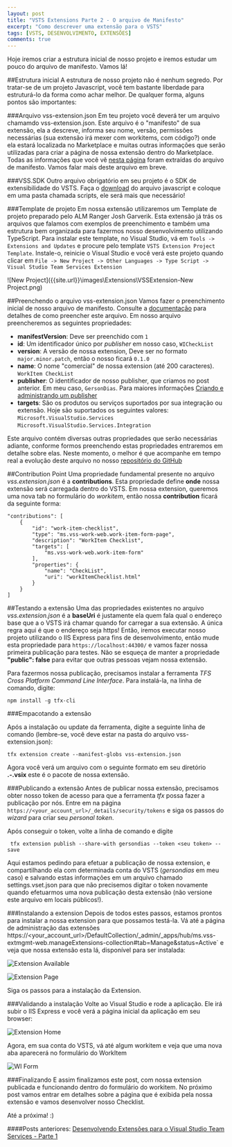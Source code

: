 ```yaml
---
layout: post
title: "VSTS Extensions Parte 2 - O arquivo de Manifesto"
excerpt: "Como descrever uma extensão para o VSTS"
tags: [VSTS, DESENVOLVIMENTO, EXTENSÕES]
comments: true
---
```


Hoje iremos criar a estrutura inicial de nosso projeto e iremos estudar um pouco do arquivo de manifesto. Vamos lá!

##Estrutura inicial
A estrutura de nosso projeto não é nenhum segredo. Por tratar-se de um projeto Javascript, você tem bastante liberdade para estruturá-lo da forma como achar melhor. De qualquer forma, alguns pontos são importantes:

###Arquivo vss-extension.json
Em teu projeto você deverá ter um arquivo chamamdo vss-extension.json. Este arquivo é o "manifesto" de sua extensão, ela a descreve, informa seu nome, versão, permissões necessárias (sua extensão irá mexer com workitems, com código?) onde ela estará localizada no Marketplace e muitas outras informações que serão utilizadas para criar a página de nossa extensão dentro do Marketplace. Todas as informações que você vê [nesta página](https://marketplace.visualstudio.com/items/GersonDias.TogglButton) foram extraídas do arquivo de manifesto. Vamos falar mais deste arquivo em breve.

###VSS.SDK
Outro arquivo obrigatório em seu projeto é o SDK de extensibilidade do VSTS. Faça o [download](https://github.com/Microsoft/vss-sdk) do arquivo javascript e coloque em uma pasta chamada scripts, ele será mais que necessário!

###Template de projeto
Em nossa extensão utilizaremos um Template de projeto preparado pelo ALM Ranger Josh Garverik. Esta extensão já trás os arquivos que falamos com exemplos de preenchimento e também uma estrutura bem organizada para fazermos nosso desenvolvimento utilizando TypeScript. Para instalar este template, no Visual Studio, vá em `Tools -> Extensions and Updates` e procure pelo template `VSTS Extension Project Template`. Instale-o, reinicie o Visual Studio e você verá este projeto quando clicar em `File -> New Project -> Other Languages -> Type Script -> Visual Studio Team Services Extension`

![New Project]({{site.url}}\images\Extensions\VSSExtension-New Project.png)

##Preenchendo o arquivo vss-extension.json
Vamos fazer o preenchimento inicial de nosso arquivo de manifesto. Consulte a [documentação](https://www.visualstudio.com/en-us/integrate/extensions/develop/manifest) para detalhes de como preencher este arquivo. Em nosso arquivo preencheremos as seguintes propriedades:

* __manifestVersion__: Deve ser preenchido com `1`
* __id__: Um identificador único por _publisher_ em nosso caso, `WICheckList`
* __version__: A versão de nossa extension, Deve ser no formato `major.minor.patch`, então o nosso ficará `0.1.0`
* __name__: O nome "comercial" de nossa extension (até 200 caracteres). `WorkItem CheckList`
* __publisher__: O identificador de nosso publisher, que criamos no post anterior. Em meu caso, `GersonDias`. Para maiores informações [Criando e administrando um publisher](https://www.visualstudio.com/integrate/extensions/publish/overview) 
* __targets__: São os produtos ou serviços suportados por sua integração ou extensão. Hoje são suportados os seguintes valores:  
`Microsoft.VisualStudio.Services`  
`Microsoft.VisualStudio.Services.Integration`

Este arquivo contém diversas outras propriedades que serão necessárias adiante, conforme formos preenchendo estas propriedades entraremos em detalhe sobre elas. Neste momento, o melhor é que acompanhe em tempo real a evolução deste arquivo no nosso [repositório do GitHub](https://github.com/GersonDias/vso-workItemChecklist/blob/master/vso-WIChecklists/vss-extension.json)

##Contribution Point
Uma propriedade fundamental presente no arquivo _vss.extension.json_ é a __contributions__. Esta propriedade define __onde__ nossa extensão será carregada dentro do VSTS. Em nossa extension, queremos uma nova tab no formulário do _workitem_, então nossa __contribution__ ficará da seguinte forma:

```
"contributions": [
    {  
        "id": "work-item-checklist",
        "type": "ms.vss-work-web.work-item-form-page",
        "description": "WorkItem Checklist",
        "targets": [
            "ms.vss-work-web.work-item-form"
        ],
        "properties": {
            "name": "CheckList",
            "uri": "workItemChecklist.html"
        } 
    }
]
```

##Testando a extensão
Uma das propriedades existentes no arquivo _vss.extension.json_ é a __baseUri__ é justamente ela quem fala qual o endereço base que a o VSTS irá chamar quando for carregar a sua extensão. A única regra aqui é que o endereço seja https! Então, iremos executar nosso projeto utilizando o IIS Express para fins de desenvolvimento, então mude esta propriedade para `https://localhost:44300/` e vamos fazer nossa primeira publicação para testes. Não se esqueça de manter a propriedade __"public": false__ para evitar que outras pessoas vejam nossa extensão.

Para fazermos nossa publicação, precisamos instalar a ferramenta _TFS Cross Platform Command Line Interface_. Para instalá-la, na linha de comando, digite:  

```
npm install -g tfx-cli
```

###Empacotando a extensão

Após a instalação ou update da ferramenta, digite a seguinte linha de comando (lembre-se, você deve estar na pasta do arquivo vss-extension.json):

```
tfx extension create --manifest-globs vss-extension.json
```

Agora você verá um arquivo com o seguinte formato em seu diretório __<publisher>.<extensionId>-<version>.vsix__ este é o pacote de nossa extensão.

###Publicando a extensão
Antes de publicar nossa extensão, precisamos obter nosso token de acesso para que a ferramenta _tfx_ possa fazer a publicação por nós. Entre em na página `https://<your_account_url>/_details/security/tokens` e siga os passos do _wizard_ para criar seu _personal token_. 

Após conseguir o token, volte a linha de comando e digite

```
 tfx extension publish --share-with gersondias --token <seu token> --save
```

Aqui estamos pedindo para efetuar a publicação de nossa extension, e compartilhando ela com determinada conta do VSTS (_gersondias_ em meu caso) e salvando estas informações em um arquivo chamado settings.vset.json para que não precisemos digitar o token novamente quando efetuarmos uma nova publicação desta extensão (não versione este arquivo em locais públicos!).

###Instalando a extension
Depois de todos estes passos, estamos prontos para instalar a nossa extension para que possamos testá-la. Vá até a página de administração das extensões ` `https://<your_account_url>/DefaultCollection/_admin/_apps/hub/ms.vss-extmgmt-web.manageExtensions-collection#tab=Manage&status=Active` e veja que nossa extensão esta lá, disponível para ser instalada:

![Extension Available]({{site.url}}\images\Extensions\VSSExtension-ExtensionAvailable.png)

![Extension Page]({{site.url}}\images\Extensions\VSSExtension-ExtensionPage.png)

Siga os passos para a instalação da Extension. 

###Validando a instalação
Volte ao Visual Studio e rode a aplicação. Ele irá subir o IIS Express e você verá a página inicial da aplicação em seu browser:

![Extension Home]({{site.url}}\images\Extensions\VSSExtension-Home.png)

Agora, em sua conta do VSTS, vá até algum workitem e veja que uma nova aba aparecerá no formulário do WorkItem

![WI Form]({{site.url}}\images\Extensions\VSSExtension-WIForm.png)

###Finalizando
E assim finalizamos este post, com nossa extension publicada e funcionando dentro do formulário do workitem. No próximo post vamos entrar em detalhes sobre a página que é exibida pela nossa extensão e vamos desenvolver nosso Checklist.

Até a próxima! :)

####Posts anteriores:
[Desenvolvendo Extensões para o Visual Studio Team Services - Parte 1](http://blog.gersondias.net/Desenvolvendo-Extensoes-Para-O-Visual-Studio-Team-Services/)
